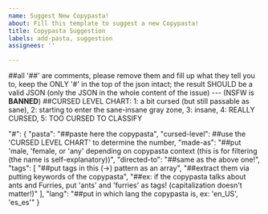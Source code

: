 ```yaml
---
name: Suggest New Copypasta!
about: Fill this template to suggest a new Copypasta!
title: Copypasta Suggestion
labels: add-pasta, suggestion
assignees: ''

---
```


##all '##' are comments, please remove them and fill up what they tell you to, keep the ONLY '#' in the top of the json intact; the result SHOULD be a valid JSON (only the JSON in the whole content of the issue) --- (NSFW is **BANNED**)
##CURSED LEVEL CHART: 1: a bit cursed (but still passable as sane), 2: starting to enter the sane-insane gray zone, 3: insane, 4: REALLY CURSED, 5: TOO CURSED TO CLASSIFY

"#": {
	"pasta": "##paste here the copypasta",
	"cursed-level": ##use the 'CURSED LEVEL CHART' to determine the number,
	"made-as": "##put 'male, 'female, or 'any' depending on copypasta context (this is for filtering (the name is self-explanatory))",
	"directed-to": "##same as the above one!",
	"tags": [ "##put tags in this (->) pattern as an array", "##extract them via putting keywords of the copypasta", "##ex: if the copypasta talks about ants and Furries, put 'ants' and 'furries' as tags! (capitalization doesn't matter!)" ],
	"lang": "##put in which lang the copypasta is, ex: 'en_US', 'es_es'"
}
